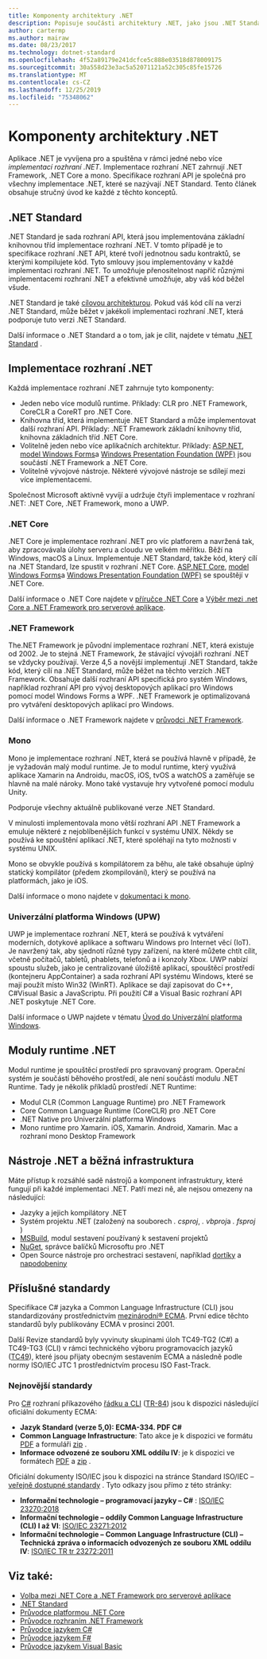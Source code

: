 ```yaml
---
title: Komponenty architektury .NET
description: Popisuje součásti architektury .NET, jako jsou .NET Standard, implementace .NET, moduly runtime .NET a nástroje.
author: cartermp
ms.author: mairaw
ms.date: 08/23/2017
ms.technology: dotnet-standard
ms.openlocfilehash: 4f52a89179e241dcfce5c888e03518d878009175
ms.sourcegitcommit: 30a558d23e3ac5a52071121a52c305c85fe15726
ms.translationtype: MT
ms.contentlocale: cs-CZ
ms.lasthandoff: 12/25/2019
ms.locfileid: "75348062"
---
```

# <a name="net-architectural-components"></a>Komponenty architektury .NET

Aplikace .NET je vyvíjena pro a spuštěna v rámci jedné nebo více *implementací rozhraní .NET*.  Implementace rozhraní .NET zahrnují .NET Framework, .NET Core a mono. Specifikace rozhraní API je společná pro všechny implementace .NET, které se nazývají .NET Standard. Tento článek obsahuje stručný úvod ke každé z těchto konceptů.

## <a name="net-standard"></a>.NET Standard

.NET Standard je sada rozhraní API, která jsou implementována základní knihovnou tříd implementace rozhraní .NET. V tomto případě je to specifikace rozhraní .NET API, které tvoří jednotnou sadu kontraktů, se kterými kompilujete kód. Tyto smlouvy jsou implementovány v každé implementaci rozhraní .NET. To umožňuje přenositelnost napříč různými implementacemi rozhraní .NET a efektivně umožňuje, aby váš kód běžel všude.

.NET Standard je také [cílovou architekturou](glossary.md#target-framework). Pokud váš kód cílí na verzi .NET Standard, může běžet v jakékoli implementaci rozhraní .NET, která podporuje tuto verzi .NET Standard.

Další informace o .NET Standard a o tom, jak je cílit, najdete v tématu [.NET Standard](net-standard.md) .

## <a name="net-implementations"></a>Implementace rozhraní .NET

Každá implementace rozhraní .NET zahrnuje tyto komponenty:

- Jeden nebo více modulů runtime. Příklady: CLR pro .NET Framework, CoreCLR a CoreRT pro .NET Core.
- Knihovna tříd, která implementuje .NET Standard a může implementovat další rozhraní API. Příklady: .NET Framework základní knihovny tříd, knihovna základních tříd .NET Core.
- Volitelně jeden nebo více aplikačních architektur. Příklady: [ASP.NET](https://www.asp.net/), [model Windows Forms](../framework/winforms/windows-forms-overview.md)a [Windows Presentation Foundation (WPF)](../framework/wpf/index.md) jsou součástí .NET Framework a .NET Core.
- Volitelně vývojové nástroje. Některé vývojové nástroje se sdílejí mezi více implementacemi.

Společnost Microsoft aktivně vyvíjí a udržuje čtyři implementace v rozhraní .NET: .NET Core, .NET Framework, mono a UWP.

### <a name="net-core"></a>.NET Core

.NET Core je implementace rozhraní .NET pro víc platforem a navržená tak, aby zpracovávala úlohy serveru a cloudu ve velkém měřítku. Běží na Windows, macOS a Linux. Implementuje .NET Standard, takže kód, který cílí na .NET Standard, lze spustit v rozhraní .NET Core. [ASP.NET Core](https://dotnet.microsoft.com/learn/aspnet/what-is-aspnet-core), [model Windows Forms](../framework/winforms/windows-forms-overview.md)a [Windows Presentation Foundation (WPF)](../framework/wpf/index.md) se spouštějí v .NET Core.

Další informace o .NET Core najdete v [příručce .NET Core](../core/index.md) a [Výběr mezi .net Core a .NET Framework pro serverové aplikace](choosing-core-framework-server.md).

### <a name="net-framework"></a>.NET Framework

The.NET Framework je původní implementace rozhraní .NET, která existuje od 2002. Je to stejná .NET Framework, že stávající vývojáři rozhraní .NET se vždycky používají. Verze 4,5 a novější implementují .NET Standard, takže kód, který cílí na .NET Standard, může běžet na těchto verzích .NET Framework. Obsahuje další rozhraní API specifická pro systém Windows, například rozhraní API pro vývoj desktopových aplikací pro Windows pomocí model Windows Forms a WPF. .NET Framework je optimalizovaná pro vytváření desktopových aplikací pro Windows.

Další informace o .NET Framework najdete v [průvodci .NET Framework](../framework/index.md).

### <a name="mono"></a>Mono

Mono je implementace rozhraní .NET, která se používá hlavně v případě, že je vyžadován malý modul runtime. Je to modul runtime, který využívá aplikace Xamarin na Androidu, macOS, iOS, tvOS a watchOS a zaměřuje se hlavně na malé nároky. Mono také vystavuje hry vytvořené pomocí modulu Unity.

Podporuje všechny aktuálně publikované verze .NET Standard.

V minulosti implementovala mono větší rozhraní API .NET Framework a emuluje některé z nejoblíbenějších funkcí v systému UNIX. Někdy se používá ke spouštění aplikací .NET, které spoléhají na tyto možnosti v systému UNIX.

Mono se obvykle používá s kompilátorem za běhu, ale také obsahuje úplný statický kompilátor (předem zkompilování), který se používá na platformách, jako je iOS.

Další informace o mono najdete v [dokumentaci k mono](https://www.mono-project.com/docs/).

### <a name="universal-windows-platform-uwp"></a>Univerzální platforma Windows (UPW)

UWP je implementace rozhraní .NET, která se používá k vytváření moderních, dotykové aplikace a softwaru Windows pro Internet věcí (IoT). Je navržený tak, aby sjednotí různé typy zařízení, na které můžete chtít cílit, včetně počítačů, tabletů, phablets, telefonů a i konzoly Xbox. UWP nabízí spoustu služeb, jako je centralizované úložiště aplikací, spouštěcí prostředí (kontejneru AppContainer) a sada rozhraní API systému Windows, které se mají použít místo Win32 (WinRT). Aplikace se dají zapisovat do C++, C#Visual Basic a JavaScriptu. Při použití C# a Visual Basic rozhraní API .NET poskytuje .NET Core.

Další informace o UWP najdete v tématu [Úvod do Univerzální platforma Windows](/windows/uwp/get-started/universal-application-platform-guide).

## <a name="net-runtimes"></a>Moduly runtime .NET

Modul runtime je spouštěcí prostředí pro spravovaný program. Operační systém je součástí běhového prostředí, ale není součástí modulu .NET Runtime. Tady je několik příkladů prostředí .NET Runtime:

- Modul CLR (Common Language Runtime) pro .NET Framework
- Core Common Language Runtime (CoreCLR) pro .NET Core
- .NET Native pro Univerzální platforma Windows 
- Mono runtime pro Xamarin. iOS, Xamarin. Android, Xamarin. Mac a rozhraní mono Desktop Framework

## <a name="net-tooling-and-common-infrastructure"></a>Nástroje .NET a běžná infrastruktura

Máte přístup k rozsáhlé sadě nástrojů a komponent infrastruktury, které fungují při každé implementaci .NET. Patří mezi ně, ale nejsou omezeny na následující:

- Jazyky a jejich kompilátory .NET
- Systém projektu .NET (založený na souborech *. csproj*, *. vbproj*a *. fsproj* )
- [MSBuild](/visualstudio/msbuild/msbuild), modul sestavení používaný k sestavení projektů
- [NuGet](/nuget/), správce balíčků Microsoftu pro .NET
- Open Source nástroje pro orchestraci sestavení, například [dortíky](https://cakebuild.net/) a [napodobeniny](https://fake.build/)

## <a name="applicable-standards"></a>Příslušné standardy

Specifikace C# jazyka a Common Language Infrastructure (CLI) jsou standardizovány prostřednictvím [mezinárodní® ECMA](https://www.ecma-international.org/). První edice těchto standardů byly publikovány ECMA v prosinci 2001.

Další Revize standardů byly vyvinuty skupinami úloh TC49-TG2 (C#) a TC49-TG3 (CLI) v rámci technického výboru programovacích jazyků ([TC49](https://www.ecma-international.org/memento/tc49.htm)), které jsou přijaty obecným sestavením ECMA a následně podle normy ISO/IEC JTC 1 prostřednictvím procesu ISO Fast-Track.

### <a name="latest-standards"></a>Nejnovější standardy

Pro [C#](http://www.ecma-international.org/publications/standards/Ecma-334.htm) rozhraní příkazového [řádku a CLI](http://www.ecma-international.org/publications/standards/Ecma-335.htm) ([TR-84](http://www.ecma-international.org/publications/techreports/E-TR-084.htm)) jsou k dispozici následující oficiální dokumenty ECMA:

- **Jazyk Standard (verze 5,0): ECMA-334. PDF C#**  [](https://www.ecma-international.org/publications/files/ECMA-ST/ECMA-334.pdf)
- **Common Language Infrastructure**: Tato akce je k dispozici ve formátu [PDF](https://www.ecma-international.org/publications/files/ECMA-ST/ECMA-335.pdf) a formuláři [zip](https://www.ecma-international.org/publications/files/ECMA-ST/ECMA-335.zip) .
- **Informace odvozené ze souboru XML oddílu IV**: je k dispozici ve formátech [PDF](https://www.ecma-international.org/publications/files/ECMA-TR/ECMA%20TR-084.pdf) a [zip](https://www.ecma-international.org/publications/files/ECMA-TR/TR-084.zip) .
 
Oficiální dokumenty ISO/IEC jsou k dispozici na stránce Standard ISO/IEC – [veřejně dostupné standardy](https://standards.iso.org/ittf/PubliclyAvailableStandards/) . Tyto odkazy jsou přímo z této stránky:

- **Informační technologie – programovací jazyky – C#** : [ISO/IEC 23270:2018](https://standards.iso.org/ittf/PubliclyAvailableStandards/c075178_ISO_IEC_23270_2018.zip)
- **Informační technologie – oddíly Common Language Infrastructure (CLI) I až VI**: [ISO/IEC 23271:2012](https://standards.iso.org/ittf/PubliclyAvailableStandards/c058046_ISO_IEC_23271_2012(E).zip)
- **Informační technologie – Common Language Infrastructure (CLI) – Technická zpráva o informacích odvozených ze souboru XML oddílu IV**: [ISO/IEC TR tr 23272:2011](https://standards.iso.org/ittf/PubliclyAvailableStandards/c057955_ISO_IEC_TR_23272_2011.zip)

## <a name="see-also"></a>Viz také:

- [Volba mezi .NET Core a .NET Framework pro serverové aplikace](choosing-core-framework-server.md)
- [.NET Standard](net-standard.md)
- [Průvodce platformou .NET Core](../core/index.md)
- [Průvodce rozhraním .NET Framework](../framework/index.md)
- [Průvodce jazykem C#](../csharp/index.yml)
- [Průvodce jazykem F#](../fsharp/index.yml)
- [Průvodce jazykem Visual Basic](../visual-basic/index.yml)
